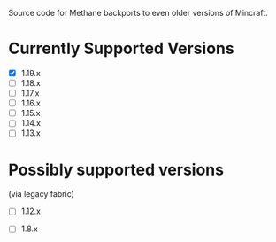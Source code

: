 Source code for Methane backports to even older versions of Mincraft.

>
>

# Currently Supported Versions
- [x] 1.19.x
- [ ] 1.18.x
- [ ] 1.17.x
- [ ] 1.16.x
- [ ] 1.15.x
- [ ] 1.14.x
- [ ] 1.13.x

# Possibly supported versions
(via legacy fabric)
- [ ] 1.12.x
- [ ] 1.8.x


